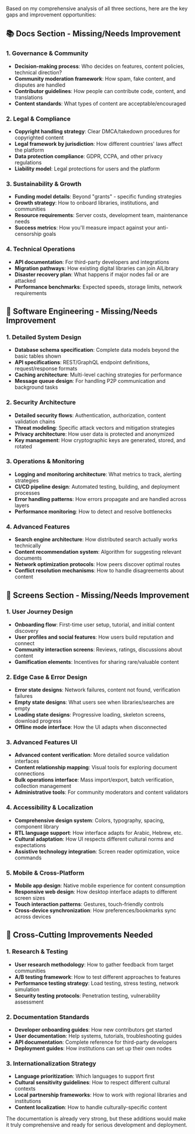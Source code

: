 Based on my comprehensive analysis of all three sections, here are the key gaps and improvement opportunities:

## 📚 **Docs Section - Missing/Needs Improvement**

### **1. Governance & Community**

- **Decision-making process**: Who decides on features, content policies, technical direction?
- **Community moderation framework**: How spam, fake content, and disputes are handled
- **Contributor guidelines**: How people can contribute code, content, and translations
- **Content standards**: What types of content are acceptable/encouraged

### **2. Legal & Compliance**

- **Copyright handling strategy**: Clear DMCA/takedown procedures for copyrighted content
- **Legal framework by jurisdiction**: How different countries' laws affect the platform
- **Data protection compliance**: GDPR, CCPA, and other privacy regulations
- **Liability model**: Legal protections for users and the platform

### **3. Sustainability & Growth**

- **Funding model details**: Beyond "grants" - specific funding strategies
- **Growth strategy**: How to onboard libraries, institutions, and communities
- **Resource requirements**: Server costs, development team, maintenance needs
- **Success metrics**: How you'll measure impact against your anti-censorship goals

### **4. Technical Operations**

- **API documentation**: For third-party developers and integrations
- **Migration pathways**: How existing digital libraries can join AlLibrary
- **Disaster recovery plan**: What happens if major nodes fail or are attacked
- **Performance benchmarks**: Expected speeds, storage limits, network requirements

## 🔧 **Software Engineering - Missing/Needs Improvement**

### **1. Detailed System Design**

- **Database schema specification**: Complete data models beyond the basic tables shown
- **API specifications**: REST/GraphQL endpoint definitions, request/response formats
- **Caching architecture**: Multi-level caching strategies for performance
- **Message queue design**: For handling P2P communication and background tasks

### **2. Security Architecture**

- **Detailed security flows**: Authentication, authorization, content validation chains
- **Threat modeling**: Specific attack vectors and mitigation strategies
- **Privacy architecture**: How user data is protected and anonymized
- **Key management**: How cryptographic keys are generated, stored, and rotated

### **3. Operations & Monitoring**

- **Logging and monitoring architecture**: What metrics to track, alerting strategies
- **CI/CD pipeline design**: Automated testing, building, and deployment processes
- **Error handling patterns**: How errors propagate and are handled across layers
- **Performance monitoring**: How to detect and resolve bottlenecks

### **4. Advanced Features**

- **Search engine architecture**: How distributed search actually works technically
- **Content recommendation system**: Algorithm for suggesting relevant documents
- **Network optimization protocols**: How peers discover optimal routes
- **Conflict resolution mechanisms**: How to handle disagreements about content

## 🎨 **Screens Section - Missing/Needs Improvement**

### **1. User Journey Design**

- **Onboarding flow**: First-time user setup, tutorial, and initial content discovery
- **User profiles and social features**: How users build reputation and connect
- **Community interaction screens**: Reviews, ratings, discussions about content
- **Gamification elements**: Incentives for sharing rare/valuable content

### **2. Edge Case & Error Design**

- **Error state designs**: Network failures, content not found, verification failures
- **Empty state designs**: What users see when libraries/searches are empty
- **Loading state designs**: Progressive loading, skeleton screens, download progress
- **Offline mode interface**: How the UI adapts when disconnected

### **3. Advanced Features UI**

- **Advanced content verification**: More detailed source validation interfaces
- **Content relationship mapping**: Visual tools for exploring document connections
- **Bulk operations interface**: Mass import/export, batch verification, collection management
- **Administrative tools**: For community moderators and content validators

### **4. Accessibility & Localization**

- **Comprehensive design system**: Colors, typography, spacing, component library
- **RTL language support**: How interface adapts for Arabic, Hebrew, etc.
- **Cultural adaptation**: How UI respects different cultural norms and expectations
- **Assistive technology integration**: Screen reader optimization, voice commands

### **5. Mobile & Cross-Platform**

- **Mobile app design**: Native mobile experience for content consumption
- **Responsive web design**: How desktop interface adapts to different screen sizes
- **Touch interaction patterns**: Gestures, touch-friendly controls
- **Cross-device synchronization**: How preferences/bookmarks sync across devices

## 🔄 **Cross-Cutting Improvements Needed**

### **1. Research & Testing**

- **User research methodology**: How to gather feedback from target communities
- **A/B testing framework**: How to test different approaches to features
- **Performance testing strategy**: Load testing, stress testing, network simulation
- **Security testing protocols**: Penetration testing, vulnerability assessment

### **2. Documentation Standards**

- **Developer onboarding guides**: How new contributors get started
- **User documentation**: Help systems, tutorials, troubleshooting guides
- **API documentation**: Complete reference for third-party developers
- **Deployment guides**: How institutions can set up their own nodes

### **3. Internationalization Strategy**

- **Language prioritization**: Which languages to support first
- **Cultural sensitivity guidelines**: How to respect different cultural contexts
- **Local partnership frameworks**: How to work with regional libraries and institutions
- **Content localization**: How to handle culturally-specific content

The documentation is already very strong, but these additions would make it truly comprehensive and ready for serious development and deployment.
